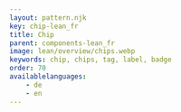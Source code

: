 ```yaml
---
layout: pattern.njk
key: chip-lean_fr
title: Chip
parent: components-lean_fr
image: lean/overview/chips.webp
keywords: chip, chips, tag, label, badge
order: 70
availablelanguages: 
    - de
    - en
---
```

